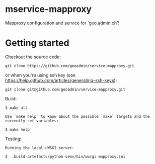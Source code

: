 mservice-mapproxy
================

Mapproxy configuration and service for 'geo.admin.ch'!


# Getting started

Checkout the source code:

    git clone https://github.com/geoadmin/service-mapproxy.git

or when you're using ssh key (see https://help.github.com/articles/generating-ssh-keys):

    git clone git@github.com:geoadmin/service-mapproxy.git

Build:

    $ make all

    Use `make help` to know about the possible `make` targets and the currently set variables:

    $ make help


Testing:

    Running the local uWSGI server:

    $  .build-artefacts/python-venv/bin/uwsgi mapproxy.ini
